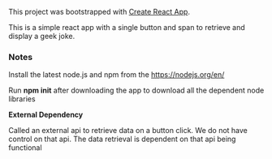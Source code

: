 This project was bootstrapped with [Create React App](https://github.com/facebookincubator/create-react-app).

This is a simple react app with a single button and span to retrieve and display a geek joke.

### Notes

Install the latest node.js and npm from the https://nodejs.org/en/

Run **npm init** after downloading the app to download all the dependent node libraries

**External Dependency**

Called an external api to retrieve data on a button click. We do not have control on that api. The data retrieval is dependent on that api being functional

